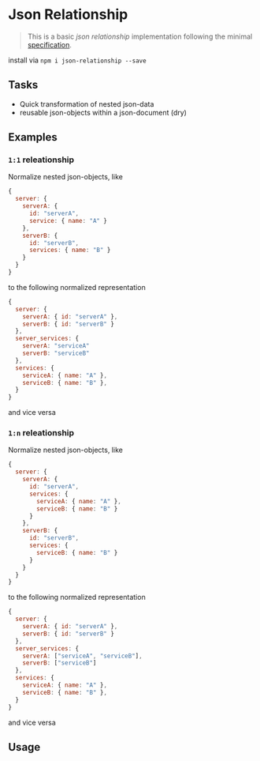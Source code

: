 # Json Relationship

> This is a basic *json relationship* implementation following the minimal [specification](./Specification.md).

install via `npm i json-relationship --save`


## Tasks

- Quick transformation of nested json-data
- reusable json-objects within a json-document (dry)


## Examples

### `1:1` releationship

Normalize nested json-objects, like

```js
{
  server: {
    serverA: {
      id: "serverA",
      service: { name: "A" }
    },
    serverB: {
      id: "serverB",
      services: { name: "B" }
    }
  }
}
```

to the following normalized representation

```js
{
  server: {
    serverA: { id: "serverA" },
    serverB: { id: "serverB" }
  },
  server_services: {
    serverA: "serviceA"
    serverB: "serviceB"
  },
  services: {
    serviceA: { name: "A" },
    serviceB: { name: "B" },
  }
}
```

and vice versa


### `1:n` releationship

Normalize nested json-objects, like

```js
{
  server: {
    serverA: {
      id: "serverA",
      services: {
        serviceA: { name: "A" },
        serviceB: { name: "B" }
      }
    },
    serverB: {
      id: "serverB",
      services: {
        serviceB: { name: "B" }
      }
    }
  }
}
```

to the following normalized representation

```js
{
  server: {
    serverA: { id: "serverA" },
    serverB: { id: "serverB" }
  },
  server_services: {
    serverA: ["serviceA", "serviceB"],
    serverB: ["serviceB"]
  },
  services: {
    serviceA: { name: "A" },
    serviceB: { name: "B" },
  }
}
```

and vice versa


## Usage

